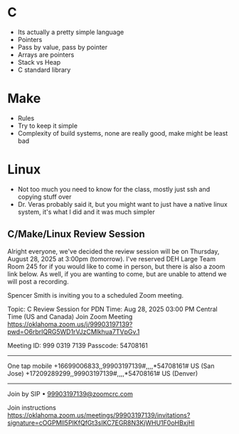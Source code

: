 # C
- Its actually a pretty simple language
- Pointers
- Pass by value, pass by pointer
- Arrays are pointers
- Stack vs Heap
- C standard library

# Make
- Rules
- Try to keep it simple
- Complexity of build systems, none are really good, make might be least bad

# Linux
- Not too much you need to know for the class, mostly just ssh and copying stuff over
- Dr. Veras probably said it, but you might want to just have a native linux system, it's what I did and it was much simpler

## C/Make/Linux Review Session
Alright everyone, we've decided the review session will be on Thursday, August 28, 2025 at 3:00pm (tomorrow). I've reserved DEH Large Team Room 245 for if you would like to come in person, but there is also a zoom link below. As well, if you are wanting to come, but are unable to attend we will post a recording.

Spencer Smith is inviting you to a scheduled Zoom meeting.

Topic: C Review Session for PDN
Time: Aug 28, 2025 03:00 PM Central Time (US and Canada)
Join Zoom Meeting
https://oklahoma.zoom.us/j/99903197139?pwd=O6rbrIQRG5WD1rVJzCMlkhua7TVpGv.1

Meeting ID: 999 0319 7139
Passcode: 54708161

---

One tap mobile
+16699006833,,99903197139#,,,,*54708161# US (San Jose)
+17209289299,,99903197139#,,,,*54708161# US (Denver)

---

Join by SIP
• 99903197139@zoomcrc.com

Join instructions
https://oklahoma.zoom.us/meetings/99903197139/invitations?signature=cOGPMll5PIKfQfGt3sIKC7EGR8N3KjWHU1F0oHBxjHI
